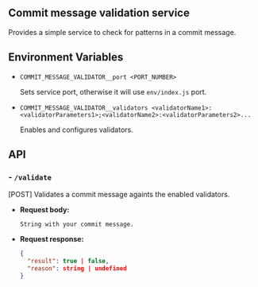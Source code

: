 ## Commit message validation service

Provides a simple service to check for patterns in a commit message.

## Environment Variables

- `COMMIT_MESSAGE_VALIDATOR__port <PORT_NUMBER>`

  Sets service port, otherwise it will use `env/index.js` port.

- `COMMIT_MESSAGE_VALIDATOR__validators <validatorName1>:<validatorParameters1>;<validatorName2>:<validatorParameters2>...`

  Enables and configures validators.

## API

### - `/validate`

[POST] Validates a commit message againts the enabled validators.

- **Request body:**
  ```
  String with your commit message.
  ```
- **Request response:**
  ```json
  {
    "result": true | false,
    "reason": string | undefined
  }
  ```
